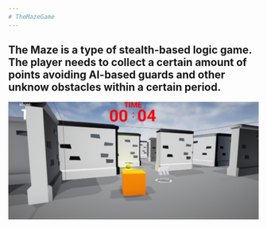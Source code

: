 ```yaml
---
# TheMazeGame
---
```


The Maze is a type of stealth-based logic game. The player needs to collect a certain amount of points avoiding AI-based guards and other unknow obstacles within a certain period.
---
![Gameplay photo](https://github.com/Frosenow/TheMaze/blob/master/Media/Gameplay_sample_photo.png)
 
